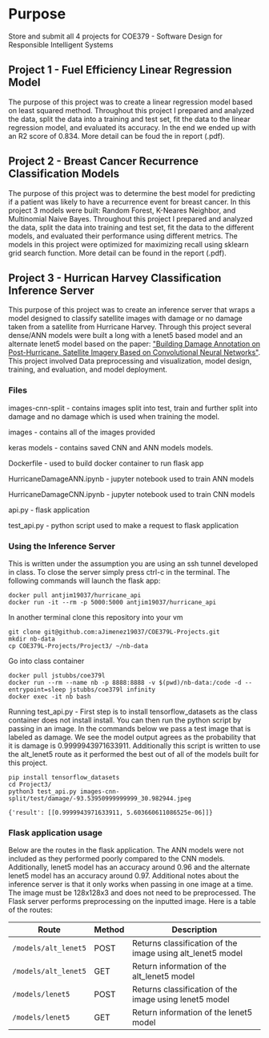 # Purpose
Store and submit all 4 projects for COE379 - Software Design for Responsible Intelligent Systems

## Project 1 - Fuel Efficiency Linear Regression Model 
The purpose of this project was to create a linear regression model based on least squared method. Throughout this project I prepared and analyzed the data, split the data into a training and test set, fit the data to the linear regression model, and evaluated its accuracy. In the end we ended up with an R2 score of 0.834. More detail can be foud the in report (.pdf).

## Project 2 - Breast Cancer Recurrence Classification Models
The purpose of this project was to determine the best model for predicting if a patient was likely to have a recurrence event for breast cancer. In this project 3 models were built: Random Forest, K-Neares Neighbor, and Multinomial Naive Bayes. Throughout this project I prepared and analyzed the data, split the data into training and test set, fit the data to the different models, and evaluated their performance using different metrics. The models in this project were optimized for maximizing recall using sklearn grid search function. More detail can be found in the report (.pdf).

## Project 3 - Hurrican Harvey Classification Inference Server
This purpose of this project was to create an inference server that wraps a model designed to classify satellite images with damage or no damage taken from a satellite from Hurricane Harvey. Through this project several dense/ANN models were built a long with a lenet5 based model and an alternate lenet5 model based on the paper: ["Building Damage Annotation on Post-Hurricane.
Satellite Imagery Based on Convolutional Neural
Networks"](https://arxiv.org/pdf/1807.01688.pdf). This project involved Data preprocessing and visualization, model design, training, and evaluation, and model deployment. 
### Files
images-cnn-split - contains images split into test, train and further split into damage and no damage which is used when training the model.

images - contains all of the images provided

keras models - contains saved CNN and ANN models models.

Dockerfile - used to build docker container to run flask app

HurricaneDamageANN.ipynb - jupyter notebook used to train ANN models

HurricaneDamageCNN.ipynb - jupyter notebook used to train CNN models

api.py - flask application

test_api.py - python script used to make a request to flask application

### Using the Inference Server
This is written under the assumption you are using an ssh tunnel developed in class. To close the server simply press ctrl-c in the terminal. The following commands will launch the flask app:
```
docker pull antjim19037/hurricane_api 
docker run -it --rm -p 5000:5000 antjim19037/hurricane_api
```
In another terminal clone this repository into your vm 
```
git clone git@github.com:aJimenez19037/COE379L-Projects.git
mkdir nb-data
cp COE379L-Projects/Project3/ ~/nb-data
```
Go into class container
```
docker pull jstubbs/coe379l
docker run --rm --name nb -p 8888:8888 -v $(pwd)/nb-data:/code -d --entrypoint=sleep jstubbs/coe379l infinity
docker exec -it nb bash
```
Running test_api.py - First step is to install tensorflow_datasets as the class container does not install install. You can then run the python script by passing in an image. In the commands below we pass a test image that is labeled as damage. We see the model output agrees as the probability that it is damage is 0.9999943971633911. Additionally this script is written to use the alt_lenet5 route as it performed the best out of all of the models built for this project. 
```
pip install tensorflow_datasets
cd Project3/
python3 test_api.py images-cnn-split/test/damage/-93.53950999999999_30.982944.jpeg

{'result': [[0.9999943971633911, 5.603660611086525e-06]]}
```
### Flask application usage
Below are the routes in the flask application. The ANN models were not included as they performed poorly compared to the CNN models. Additionally, lenet5 model has an accuracy around 0.96 and the alternate lenet5 model has an accuracy around 0.97. Additional notes about the inference server is that it only works when passing in one image at a time. The image must be 128x128x3 and does not need to be preprocessed. The Flask server performs preprocessing on the inputted image. 
Here is a table of the routes:

| Route | Method | Description |
| --- | --- | --- |
| `/models/alt_lenet5` | POST | Returns classification of the image using alt_lenet5 model|
| `/models/alt_lenet5` | GET | Return information of the alt_lenet5 model |
| `/models/lenet5` | POST | Returns classification of the image using lenet5 model|
| `/models/lenet5` | GET | Return information of the lenet5 model |






